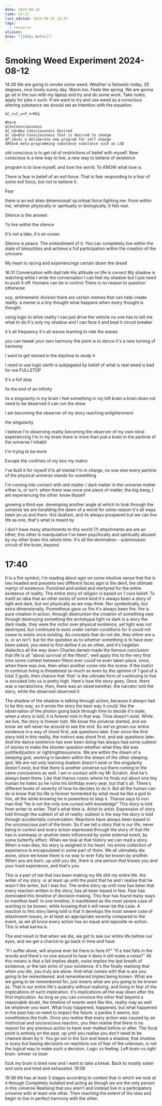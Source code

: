 ```yaml
---
date: 2024-08-16
time: 14:17
last_edited: 2024-09-16 16:47
tags:
  - resource
aliases: 
Area: "[[Baby Notes]]"
---
```

# Smoking Weed Experiment 2024-08-12
14:28 We are going to smoke some weed. Weather is fantastic today, 20 degrees, nice lovely sunny day. Warm too. Feels like spring. We are gonna go sit in the sun with my laptop and try and do some work. Take notes, apply for jobs n such.
If we want to try and use weed as a conscious altering substance we should set an intention with the equation.

```ad-abstract
$C_n=C_o+P_n+MS$

Where
$C$=Consciousness
$C_n$=New Consciousness Desired
$C_o$=Old Consciousness that is desired to change
$P_n$=Is a deliberate new program for self change
$MS$=A meta-programming substance substance such as LSD
```
old conscious is to get rid of restrictions of belief with myself.
New conscious is a new way to live, a new way to believe of existence

program is to love myself, and love the world. To KNOW what love is.

There is fear in belief of an evil force. That is fear responding to a fear of some evil force, but not to believe it.

Fear

there is an evil alien dimensional/ sp.iiritual force fighting me. From within me, whether physically or spiritually or biologically. It fels real.

Silence is the answer.

To live within the silence

It's not a lake, it's an ocean

Silence is peace. The embodiment of it. You can completely live within the state of bless/bliss and achieve a full participation within the creation of the univsere

My heart is racing and experiencings certain doom
the dread

16:31 Conversation with dad talk
His attitude on life is correct
My shadow is watching while I write the conversation
I can feel my shadow but I just need to push it off.
Humans can be in control
There is no reason to question otherwise

scp, antimemetic division
there are certain memes that can help create reality.
a meme is a tiny thought
what happens when every thought is thought

using logic to drive reality
I can just drive the vehicle
no one has to tell me what to do
It's only my shadow and I can face it and beat it
circuit breaker

it's all frequency
it's all waves
learning to ride the waves

you can tweak your own harmony
the point is to dance
it's a new turning of harmony

I want to get stoned in the daytime
to study it

I need to use logic
earth is subjagated by belief of what is real
weed is bad for me FULLSTOP

it's a full stop

its the end of an infinity

its a singularity in my brain
i feel something in my left brain
a brain does not need to be deserved
it can run the show

I am becoming the observer of my story
reaching enlightenment

the singularity

I believe I'm observing reality
becoming the observer of my own mind
experiencing
I'm in my brain
there is more than just a brain in the particle of the universe I inhabit

I'm trying to be more

Escape the confines of my box
my matrix

I've built it for myself
it'ls all mental
I'm in charge, no one else
every particle of the physical universe stands for something

I'm coming into contact with anti matter / dark matter in the universe
matter either is, or isn't.
when there was once one piece of matter, the big bang,
I am experiencing the other. know thyself

growing a third eye. developing another angle at which to look through the universe
we are heralding the dawn of a world
for some reason it's all ways been an us and them. this dualism, and its always prospered
but we can live life as one, that's what is meant by

I don't have many attachments to this world (?)
attachments are are an other, this other is manipulative
I've been psychically and spiritually abused by my other brain this whole time.
It's all the domination - submisssion circuit of the brain, beyond

# 17:40
It is a fire symbol, I'm reading about agni on some intuitive sense that fire is two headed and presents two different faces
agni is the devil, the ultimate martyr of existence. Punished and exiled and martyred for the entire existence of reality. The entire story of religion is based on 1 core belief. To instill an idea that an other exists of some kind
It's always been a story of light and dark, but not physically as we may think. Nor symbolically, but extra dimensionally.
Prometheus gave us fire
it's always been fire.
fire is pure creation in action, through destruction
the creation of something new through destroying something
the archetypal light vs dark is a story the dark made, they were the victor over physical existence, yet light was not destroyed, but continued to exist under certain conditions for it could not cease to exists once existing. As concepts that do not die, they either are a is, or an isn't. but for the question as to whether something is to have ever been asked, you need to first define it as an other, and
it's hegelian dialectics all the way down
Charles darwin made the famous conclusion that life is all "about survival of the fittest", well apply this to the very first time some contest between fittest ever could've even taken place. once, when there was one, then when another come into the scene. If the instict to continue living is threatened so much so even by the opinion of 1 god of a total 2 gods, then chance that 'that' is the ultimate form of continuing to live is encoded into us is pretty high.
Here's how the story goes;
Once, there was a narrator/one,
then, there was an observerother,
the narrator told the story, while the observed observed it.

The shadow of the shadow is talking through action, because it always had to be this way, so it wrote the story the best way it could. like the observation of the photon going back through time to decide it's state, when a story is told, it is forever told in that way. Time doesn't exist. While we live, the story is forever told. We know the universe started, and we know we will never be around to see the end. So we've grown our entire existence in a way of shoot first, ask questions later. Ever since the first story told in this reality, the instinct was shoot first, and ask questions later. And the dance existence has ever been doing has always had some subtext of stories to make the shooter question whether what they did was justified/*justice* or right/*righteousness*.
We are within the dream of a sleeping god, working in tandem within the dream of the other sleeping god.
We are not only learning dualism doesn't exist or the singularity doesn't exist, but that there is another universe out there coming to the same conclusions as well.
I am in contact with my Mr Scratch.
And he's always been there.
Like that thanos comic where he finds out about one tiny human he hates so he ruins his birthday every year, but that's all. There's different levels of severity of how he decides to do it. But all the human can do is know that his life is forever tormented by what must be like a god to him, all the while knowing he is powerless to stop it.
Thanos says to iron man that "he is not the only one cursed with knowledge"
This story is told from writer to writer. That's what time is.
Artist to artist.
Expression of story told through the subtext of all of reality.
subtext is the way the story is told through accidentally conversation. Reactions have always been based in the unconscious part of the brain. So if we tell a story that is our life, never being in control and every action expressed through the story of that life has in someway or another been influenced by some external event, by some butterfly effect. When we look at that history we can read a story.
When a man dies, his story is weighed in his heart. his entire collection of experience is encapsulated in some part of them. We all ultimately die alone, since we know there is no way to ever fully be known by another. When you are born, up until you die, there is one person that knows you and your lived experience, and that's you.

This is a part of me that has been making my life shit my entire life. the writer of my story. or at least up until the point that he and I realise that he wasn't the writer, but I was too. The entire story up until now has been that every reaction written in the story, has all been based in fear. Fear has dominated this timeline of decision making. This fear has found many ways to manifest itself. In one timeline, it manifested as the most severe case of wanting to be known, while knowing that it will never be the case. A reaction to this story being told is that it develops the most severe case of attachment issues, or at least an appropriate severity compared to the event, as we all know every action has an equal and opposite re-action.
This is what karma is.

The end result is that when we die, we get to see our entire life before our eyes, and we get a chance to go back in time and have

"If i suffer alone, will anyone ever be there to here it?" "If a tree falls in the woods and there's no one around to hear it does it still make a noise?"
All this means is that a fall implies death, noise implies the last breath of existence, or the last echo of your existence. It's the finally realising that when you die, you truly are alone. And what comes with that is are you going to be remembered. and remembered impies being known. What are we going to be remembered for, just means what are you going to be known as. That is our entire life's quandry without realising, and living in fear of the implications of such implication. it's implications all the way down after the first implication. As long as you can convince the other that beyond a reasonable doubt, the timeline of events went like this, reality may as well be whatever you want. What truly happened, happened, but what happened in the past has no need to impact the future. a pardox it seems, but nonetheless the truth. Once you realise that every action was caused by an instinctual and unconscious reaction, you then realise that there is no reason for any previous action to have ever matted before or after. The focal point is entirely on the past, up until you realise you don't need to be chained down by it. You go out in the Sun and leave a shadow, that shadow is scary but basing decisions on reactions out of fear of the unknown, is not the logical way to make such a decision.
Logic vs feeling. Left brain vs right brain.
winner vs loser

fuck my brain is tired now and I want to take a break. Back to mostly sober and sore and tired and exhausted.
19:06

19:38
life has at least 3 stages according to context that in which we look at it through
Completely isolated and acting as though we are the only person in this universe
Realising that you aren't and instead live in a participatory universe with at least one other.
Then reaching the extent of the idea and begin to live in perfect harmony with the other.
